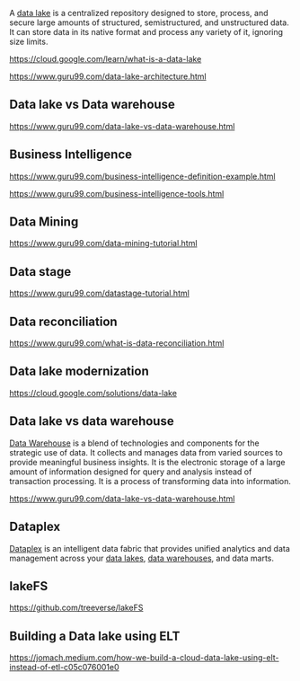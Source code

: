 A [data lake](https://en.m.wikipedia.org/wiki/Data_lake) is a centralized repository designed to store, process, and secure large amounts of structured, semistructured, and unstructured data. It can store data in its native format and process any variety of it, ignoring size limits.



https://cloud.google.com/learn/what-is-a-data-lake

https://www.guru99.com/data-lake-architecture.html

## Data lake vs Data warehouse

https://www.guru99.com/data-lake-vs-data-warehouse.html

## Business Intelligence

https://www.guru99.com/business-intelligence-definition-example.html

https://www.guru99.com/business-intelligence-tools.html


## Data Mining

https://www.guru99.com/data-mining-tutorial.html

## Data stage

https://www.guru99.com/datastage-tutorial.html

## Data reconciliation

https://www.guru99.com/what-is-data-reconciliation.html



## Data lake modernization

https://cloud.google.com/solutions/data-lake

## Data lake vs data warehouse

[Data Warehouse](Data-Warehouse) is a blend of technologies and components for the strategic use of data. It collects and manages data from varied sources to provide meaningful business insights. It is the electronic storage of a large amount of information designed for query and analysis instead of transaction processing. It is a process of transforming data into information.


https://www.guru99.com/data-lake-vs-data-warehouse.html


## Dataplex

[Dataplex](dataplex)  is an intelligent data fabric that provides unified analytics and data management across your [data lakes](Data-lake), [data warehouses](Data-warehouse), and data marts.

## lakeFS

https://github.com/treeverse/lakeFS


## Building a Data lake using ELT

https://jomach.medium.com/how-we-build-a-cloud-data-lake-using-elt-instead-of-etl-c05c076001e0